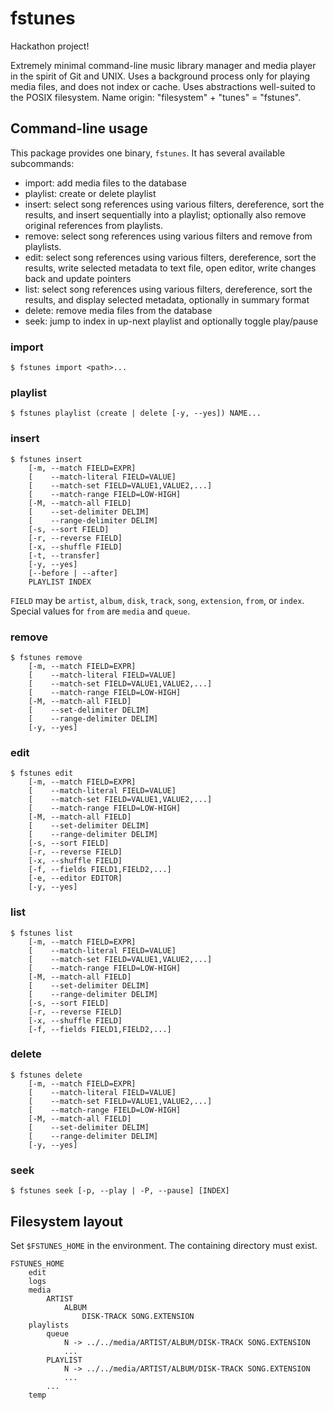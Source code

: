 # fstunes

Hackathon project!

Extremely minimal command-line music library manager and media player
in the spirit of Git and UNIX. Uses a background process only for
playing media files, and does not index or cache. Uses abstractions
well-suited to the POSIX filesystem. Name origin: "filesystem" +
"tunes" = "fstunes".

## Command-line usage

This package provides one binary, `fstunes`. It has several available
subcommands:

* import: add media files to the database
* playlist: create or delete playlist
* insert: select song references using various filters, dereference,
  sort the results, and insert sequentially into a playlist;
  optionally also remove original references from playlists.
* remove: select song references using various filters and remove from
  playlists.
* edit: select song references using various filters, dereference,
  sort the results, write selected metadata to text file, open editor,
  write changes back and update pointers
* list: select song references using various filters, dereference,
  sort the results, and display selected metadata, optionally in
  summary format
* delete: remove media files from the database
* seek: jump to index in up-next playlist and optionally toggle
  play/pause

### import

    $ fstunes import <path>...

### playlist

    $ fstunes playlist (create | delete [-y, --yes]) NAME...

### insert

    $ fstunes insert
        [-m, --match FIELD=EXPR]
        [    --match-literal FIELD=VALUE]
        [    --match-set FIELD=VALUE1,VALUE2,...]
        [    --match-range FIELD=LOW-HIGH]
        [-M, --match-all FIELD]
        [    --set-delimiter DELIM]
        [    --range-delimiter DELIM]
        [-s, --sort FIELD]
        [-r, --reverse FIELD]
        [-x, --shuffle FIELD]
        [-t, --transfer]
        [-y, --yes]
        [--before | --after]
        PLAYLIST INDEX

`FIELD` may be `artist`, `album`, `disk`, `track`, `song`,
`extension`, `from`, or `index`. Special values for `from` are `media`
and `queue`.

### remove

    $ fstunes remove
        [-m, --match FIELD=EXPR]
        [    --match-literal FIELD=VALUE]
        [    --match-set FIELD=VALUE1,VALUE2,...]
        [    --match-range FIELD=LOW-HIGH]
        [-M, --match-all FIELD]
        [    --set-delimiter DELIM]
        [    --range-delimiter DELIM]
        [-y, --yes]

### edit

    $ fstunes edit
        [-m, --match FIELD=EXPR]
        [    --match-literal FIELD=VALUE]
        [    --match-set FIELD=VALUE1,VALUE2,...]
        [    --match-range FIELD=LOW-HIGH]
        [-M, --match-all FIELD]
        [    --set-delimiter DELIM]
        [    --range-delimiter DELIM]
        [-s, --sort FIELD]
        [-r, --reverse FIELD]
        [-x, --shuffle FIELD]
        [-f, --fields FIELD1,FIELD2,...]
        [-e, --editor EDITOR]
        [-y, --yes]

### list

    $ fstunes list
        [-m, --match FIELD=EXPR]
        [    --match-literal FIELD=VALUE]
        [    --match-set FIELD=VALUE1,VALUE2,...]
        [    --match-range FIELD=LOW-HIGH]
        [-M, --match-all FIELD]
        [    --set-delimiter DELIM]
        [    --range-delimiter DELIM]
        [-s, --sort FIELD]
        [-r, --reverse FIELD]
        [-x, --shuffle FIELD]
        [-f, --fields FIELD1,FIELD2,...]

### delete

    $ fstunes delete
        [-m, --match FIELD=EXPR]
        [    --match-literal FIELD=VALUE]
        [    --match-set FIELD=VALUE1,VALUE2,...]
        [    --match-range FIELD=LOW-HIGH]
        [-M, --match-all FIELD]
        [    --set-delimiter DELIM]
        [    --range-delimiter DELIM]
        [-y, --yes]

### seek

    $ fstunes seek [-p, --play | -P, --pause] [INDEX]

## Filesystem layout

Set `$FSTUNES_HOME` in the environment. The containing directory must
exist.

    FSTUNES_HOME
        edit
        logs
        media
            ARTIST
                ALBUM
                    DISK-TRACK SONG.EXTENSION
        playlists
            queue
                N -> ../../media/ARTIST/ALBUM/DISK-TRACK SONG.EXTENSION
                ...
            PLAYLIST
                N -> ../../media/ARTIST/ALBUM/DISK-TRACK SONG.EXTENSION
                ...
            ...
        temp
